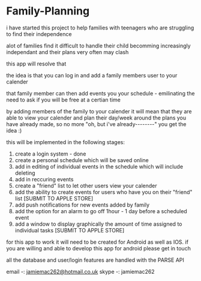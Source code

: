Family-Planning
===============
i have started this project to help families with teenagers who are struggling to find their independence

alot of families find it difficult to handle their child becomming increasingly independant and their plans very often may clash

this app will resolve that

the idea is that you can log in and add a family members user to your calender

that family member can then add events you your schedule - emilinating the need to ask if you will be free at a certian time

by adding members of the family to your calender it will mean that they are able to view your calender and plan their day/week
around the plans you have already made, so no more "oh, but i've already--------"   you get the idea :)

this will be implemented in the following stages:

1. create a login system - done
2. create a personal schedule which will be saved online
3. add in editing of individual events in the schedule which will include deleting
4. add in reccuring events
5. create a "friend" list to let other users view your calender
6. add the ability to create events for users who have you on their "friend" list
[SUBMIT TO APPLE STORE]
7. add push notifications for new events added by family
8. add the option for an alarm to go off 1hour - 1 day before a scheduled event
9. add a window to display graphically the amount of time assigned to individual tasks
[SUBMIT TO APPLE STORE]


for this app to work it will need to be created for Android as well as IOS. if you are willing and able to develop this app for
android please get in touch

all the database and user/login features are handled with the PARSE API

email -: jamiemac262@hotmail.co.uk
skype -: jamiemac262
